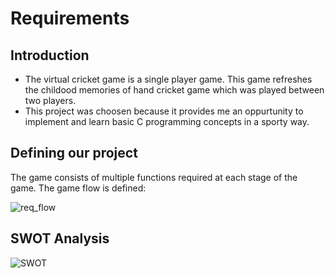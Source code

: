 # Requirements

## Introduction

* The virtual cricket game is a single player game. This game refreshes the childood memories of hand cricket game which was played between two players.
* This project was choosen because it provides me an oppurtunity to implement and learn basic C programming concepts in a sporty way.

## Defining our project

The game consists of multiple functions required at each stage of the game. The game flow is defined:

![req_flow](https://user-images.githubusercontent.com/81741838/114581476-584a6080-9c9d-11eb-8fed-c705c29b2de3.png)

## SWOT Analysis

![SWOT](https://user-images.githubusercontent.com/81741838/114584532-68177400-9ca0-11eb-95fc-171f8ec4230f.PNG)

